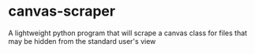 # canvas-scraper
A lightweight python program that will scrape a canvas class for files that may be hidden from the standard user's view
